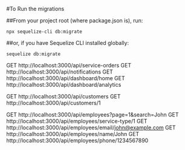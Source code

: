 #To Run the migrations 

##From your project root (where package.json is), run: 

	npx sequelize-cli db:migrate 

##or, if you have Sequelize CLI installed globally: 

	sequelize db:migrate 




GET http://localhost:3000/api/service-orders
GET http://localhost:3000/api/notifications
GET http://localhost:3000/api/dashboard/home
GET http://localhost:3000/api/dashboard/analytics

GET http://localhost:3000/api/customers
GET http://localhost:3000/api/customers/1

GET http://localhost:3000/api/employees?page=1&search=John
GET http://localhost:3000/api/employees/service-type/1
GET http://localhost:3000/api/employees/email/john@example.com
GET http://localhost:3000/api/employees/name/John
GET http://localhost:3000/api/employees/phone/1234567890
